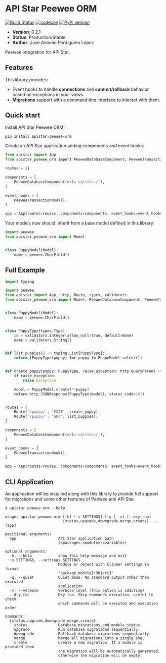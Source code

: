 # API Star Peewee ORM
[![Build Status](https://travis-ci.org/PeRDy/apistar-peewee-orm.svg?branch=master)](https://travis-ci.org/PeRDy/apistar-peewee-orm)
[![codecov](https://codecov.io/gh/PeRDy/apistar-peewee-orm/branch/master/graph/badge.svg)](https://codecov.io/gh/PeRDy/apistar-peewee-orm)
[![PyPI version](https://badge.fury.io/py/apistar-peewee-orm.svg)](https://badge.fury.io/py/apistar-peewee-orm)

* **Version:** 0.2.1
* **Status:** Production/Stable
* **Author:** José Antonio Perdiguero López

Peewee integration for API Star.

## Features
This library provides:
 * Event hooks to handle **connections** and **commit/rollback** behavior based on exceptions in your views.
 * **Migrations** support with a command-line interface to interact with them.

## Quick start
Install API Star Peewee ORM:

```bash
pip install apistar-peewee-orm
```

Create an API Star application adding components and event hooks:

```python
from apistar import App
from apistar_peewee_orm import PeeweeDatabaseComponent, PeeweeTransactionHook

routes = []

components = [
    PeeweeDatabaseComponent(url='sqlite://'),
]

event_hooks = [
    PeeweeTransactionHook(),
]

app = App(routes=routes, components=components, event_hooks=event_hooks)
```

Your models now should inherit from a base model defined in this library:

```python
import peewee
from apistar_peewee_orm import Model


class PuppyModel(Model):
    name = peewee.CharField()
```

## Full Example

```python
import typing

import peewee
from apistar import App, http, Route, types, validators
from apistar_peewee_orm import Model, PeeweeDatabaseComponent, PeeweeTransactionHook


class PuppyModel(Model):
    name = peewee.CharField()


class PuppyType(types.Type):
    id = validators.Integer(allow_null=True, default=None)
    name = validators.String()


def list_puppies() -> typing.List[PuppyType]:
    return [PuppyType(puppy) for puppy in PuppyModel.select()]


def create_puppy(puppy: PuppyType, raise_exception: http.QueryParam) -> http.JSONResponse:
    if raise_exception:
        raise Exception

    model = PuppyModel.create(**puppy)
    return http.JSONResponse(PuppyType(model), status_code=201)


routes = [
    Route('/puppy/', 'POST', create_puppy),
    Route('/puppy/', 'GET', list_puppies),
]

components = [
    PeeweeDatabaseComponent(url='sqlite://'),
]

event_hooks = [
    PeeweeTransactionHook(),
]

app = App(routes=routes, components=components, event_hooks=event_hooks)
```

## CLI Application

An application will be installed along with this library to provide full support for migrations and some other features 
of Peewee and API Star.

```
$ apistar-peewee-orm --help

usage: apistar-peewee-orm [-h] [-s SETTINGS] [-q | -v] [--dry-run]
                          {status,upgrade,downgrade,merge,create} ... [app]

positional arguments:
  app                   API Star application path
                        (<package>.<module>:<variable>)

optional arguments:
  -h, --help            show this help message and exit
  -s SETTINGS, --settings SETTINGS
                        Module or object with Clinner settings in format
                        "package.module[:Object]"
  -q, --quiet           Quiet mode. No standard output other than executed
                        application
  -v, --verbose         Verbose level (This option is additive)
  --dry-run             Dry run. Skip commands execution, useful to check
                        which commands will be executed and execution order

Commands:
  {status,upgrade,downgrade,merge,create}
    status              Database migrations and models status.
    upgrade             Run database migrations sequentially.
    downgrade           Rollback database migrations sequentially.
    merge               Merge all migrations into a single one.
    create              Create a new migration. If a module is provided then
                        the migration will be automatically generated,
                        otherwise the migration will be empty.
```
